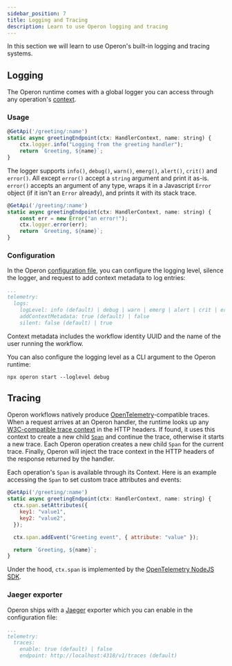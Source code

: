 ```yaml
---
sidebar_position: 7
title: Logging and Tracing
description: Learn to use Operon logging and tracing
---
```


In this section we will learn to use Operon's built-in logging and tracing systems.

## Logging

The Operon runtime comes with a global logger you can access through any operation's [context](../api-reference/contexts.md).

### Usage

```javascript
@GetApi('/greeting/:name')
static async greetingEndpoint(ctx: HandlerContext, name: string) {
    ctx.logger.info("Logging from the greeting handler");
    return `Greeting, ${name}`;
}
```

The logger supports `info()`, `debug()`, `warn()`, `emerg()`, `alert()`, `crit()` and `error()`.
All except `error()` accept a `string` argument and print it as-is.
`error()` accepts an argument of any type, wraps it in a Javascript `Error` object (if it isn't an `Error` already), and prints it with its stack trace.

```javascript
@GetApi('/greeting/:name')
static async greetingEndpoint(ctx: HandlerContext, name: string) {
    const err = new Error("an error!");
    ctx.logger.error(err);
    return `Greeting, ${name}`;
}
```

### Configuration

In the Operon [configuration file](../api-reference/configuration), you can configure the logging level, silence the logger, and request to add context metadata to log entries:
```yaml
...
telemetry:
  logs:
    logLevel: info (default) | debug | warn | emerg | alert | crit | error
    addContextMetadata: true (default) | false
    silent: false (default) | true
```

Context metadata includes the workflow identity UUID and the name of the user running the workflow.

You can also configure the logging level as a CLI argument to the Operon runtime:
```shell
npx operon start --loglevel debug
```

## Tracing

Operon workflows natively produce [OpenTelemetry](https://opentelemetry.io/)-compatible traces.
When a request arrives at an Operon handler, the runtime looks up any [W3C-compatible trace context](https://www.w3.org/TR/trace-context/#trace-context-http-headers-format) in the HTTP headers.
If found, it uses this context to create a new child [`Span`](https://opentelemetry.io/docs/concepts/signals/traces/#spans) and continue the trace, otherwise it starts a new trace. Each Operon operation creates a new child `Span` for the current trace.
Finally, Operon will inject the trace context in the HTTP headers of the response returned by the handler.

Each operation's `Span` is available through its Context.
Here is an example accessing the `Span` to set custom trace attributes and events:

```javascript
@GetApi('/greeting/:name')
static async greetingEndpoint(ctx: HandlerContext, name: string) {
  ctx.span.setAttributes({
    key1: "value1",
    key2: "value2",
  });

  ctx.span.addEvent("Greeting event", { attribute: "value" });

  return `Greeting, ${name}`;
}
```

Under the hood, `ctx.span` is implemented by the [OpenTelemetry NodeJS SDK](https://github.com/open-telemetry/opentelemetry-js/tree/main/packages/opentelemetry-sdk-trace-base).

### Jaeger exporter

Operon ships with a [Jaeger](https://jaegertracing.io/) exporter which you can enable in the configuration file:

```yaml
...
telemetry:
  traces:
    enable: true (default) | false
    endpoint: http://localhost:4318/v1/traces (default)
```

